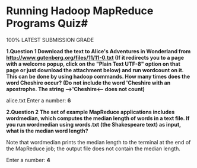 # Running Hadoop MapReduce Programs Quiz#

100%
LATEST SUBMISSION GRADE

**1.Question 1
Download the text to Alice's Adventures in Wonderland from http://www.gutenberg.org/files/11/11-0.txt (If it redirects you to a page with a welcome popup, click on the "Plain Text UTF-8" option on that page or just download the attachment below) and run wordcount on it. This can be done by using hadoop commands. How many times does the word Cheshire occur? (Do not include the word 'Cheshire with an apostrophe. The string -->'Cheshire<-- does not count)**

alice.txt
Enter a number: **6**


**2.Question 2
The set of example MapReduce applications includes wordmedian, which computes the median length of words in a text file. If you run wordmedian using words.txt (the Shakespeare text) as input, what is the median word length?**

Note that wordmedian prints the median length to the terminal at the end of the MapReduce job; the output file does not contain the median length.

Enter a number: **4**
